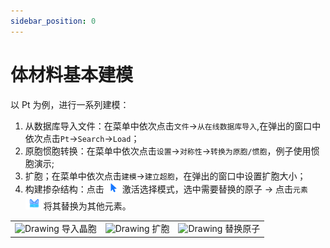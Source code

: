 ```yaml
---
sidebar_position: 0
---
```


# 体材料基本建模

以 Pt 为例，进行一系列建模：

1. 从数据库导入文件：在菜单中依次点击`文件`→`从在线数据库导入`,在弹出的窗口中依次点击`Pt`→`Search`→`Load`；
2. 原胞惯胞转换：在菜单中依次点击`设置`→`对称性`→`转换为原胞/惯胞`，例子使用惯胞演示;
3. 扩胞；在菜单中依次点击`建模`→`建立超胞`，在弹出的窗口中设置扩胞大小；
4. 构建掺杂结构：点击![图标1](../nested/qstudio_structtools_select.png)激活选择模式，选中需要替换的原子 → 点击`元素`![图标2](../nested/qstudio_structtools_element.png)将其替换为其他元素。

<table><tr>
    <td> 
        <center>
            <img src={require('../nested/qstudio_example_crystal1.png').default} alt="Drawing" />
            <font>导入晶胞</font>
        </center>
    </td>
    <td> 
        <center>
            <img src={require('../nested/qstudio_example_crystal2.png').default} alt="Drawing" />
            <font>扩胞</font>
        </center>
    </td>
    <td> 
        <center>
            <img src={require('../nested/qstudio_example_crystal3.png').default} alt="Drawing" />
            <font>替换原子</font>
        </center>
    </td>
</tr></table>